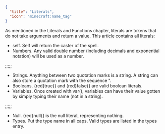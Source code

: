 ```json
{
  "title": "Literals",
  "icon": "minecraft:name_tag"
}
```
As mentioned in the Literals and Functions chapter, literals are tokens that do not take arguments and return a value. This article contains all literals:

- self. Self will return the caster of the spell.
- Numbers. Any valid double number (including decimals and exponential notation) will be used as a number.

;;;;;

- Strings. Anything between two quotation marks is a string. A string can also store a quotation mark with the sequence \".
- Booleans. {red}true{} and {red}false{} are valid boolean literals.
- Variables. Once created with var(), variables can have their value gotten by simply typing their name (not in a string).

;;;;;

- Null. {red}null{} is the null literal, representing nothing.
- Types. Put the type name in all caps. Valid types are listed in the types entry.
